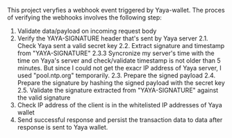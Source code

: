 This project veryfies a webhook event triggered by Yaya-wallet. The proces of verifying the webhooks involves the following step:

1. Validate data/payload on incoming request body
2. Verify the YAYA-SIGNATURE header that's sent by Yaya server
    2.1. Check Yaya sent a valid secret key
    2.2. Extract signature and timestamp from "YAYA-SIGNATURE"
    2.3.3 Syncronize my server's time with the time on Yaya's server and check/validate timestamp is not older than 5 minutes. But since I could not get the exacr IP address of Yaya server, I used "pool.ntp.org" temporarily. 
    2.3. Prepare the signed payload
    2.4. Prepare the signature by hashing the signed payload with the secret key
    2.5. Validate the signature extracted from "YAYA-SIGNATURE" against the valid signature
3. Check IP address of the client is in the whitelisted IP addresses of Yaya wallet
4. Send successful response and persist the transaction data to data after response is sent to Yaya wallet.